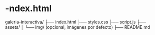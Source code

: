 # -ndex.html
galeria-interactiva/ ├── index.html ├── styles.css ├── script.js ├── assets/ │   └── img/ (opcional, imágenes por defecto) ├── README.md
